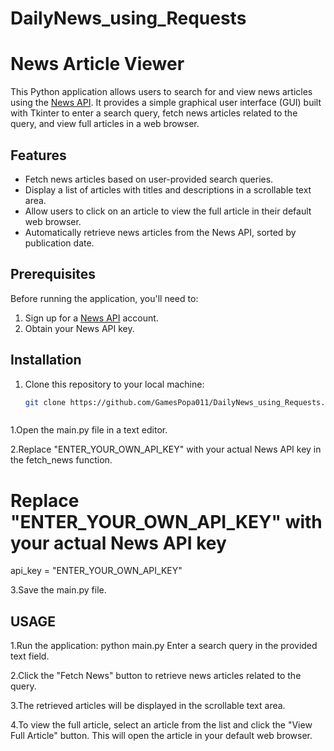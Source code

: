 # DailyNews_using_Requests
# News Article Viewer

This Python application allows users to search for and view news articles using the [News API](https://newsapi.org/). It provides a simple graphical user interface (GUI) built with Tkinter to enter a search query, fetch news articles related to the query, and view full articles in a web browser.

## Features

- Fetch news articles based on user-provided search queries.
- Display a list of articles with titles and descriptions in a scrollable text area.
- Allow users to click on an article to view the full article in their default web browser.
- Automatically retrieve news articles from the News API, sorted by publication date.

## Prerequisites

Before running the application, you'll need to:

1. Sign up for a [News API](https://newsapi.org/) account.
2. Obtain your News API key.

## Installation

1. Clone this repository to your local machine:

   ```bash
   git clone https://github.com/GamesPopa011/DailyNews_using_Requests.git



1.Open the main.py file in a text editor.

2.Replace "ENTER_YOUR_OWN_API_KEY" with your actual News API key in the fetch_news function.
# Replace "ENTER_YOUR_OWN_API_KEY" with your actual News API key
api_key = "ENTER_YOUR_OWN_API_KEY"


3.Save the main.py file.

## USAGE
1.Run the application:
   python main.py
   Enter a search query in the provided text field.

2.Click the "Fetch News" button to retrieve news articles related to the query.

3.The retrieved articles will be displayed in the scrollable text area.

4.To view the full article, select an article from the list and click the "View Full Article" button. This will open the article in your default web browser.
